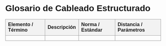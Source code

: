 <?php



$glosario = [
    ["Cableado de área de trabajo", "Cables desde dispositivos hasta roseta o punto de conexión", "Parte del cableado horizontal", "Depende de ubicación y categoría del cable"],
    ["Cableado horizontal", "Enlace entre área de trabajo y cuarto de telecomunicaciones", "ANSI/TIA-568", "90 m de cable + 10 m patch cord"],
    ["Cableado vertical (Backbone)", "Interconexión entre cuartos de telecomunicaciones y entrada del edificio", "ANSI/TIA-568", "UTP hasta 800 m (voz), STP hasta 700 m"],
    ["Cableado de campus", "Enlaces exteriores entre edificios", "ANSI/TIA-568, ISO/IEC 11801", "Fibra óptica multimodo o monomodo según distancia"],
    ["Cuarto de telecomunicaciones", "Espacio para centralizar cableado y equipos", "ANSI/TIA-569", "Debe incluir racks, patch panels y puesta a tierra"],
    ["Cuarto de entrada", "Punto de conexión con proveedores externos", "ANSI/TIA-569", "Incluye protección contra sobretensiones y sistemas de puesta a tierra"],
    ["Racks y gabinetes", "Estructuras para montar equipos y paneles", "ANSI/TIA-569", "Dimensiones estándar 19''"],
    ["Canalizaciones y ductos", "Vías para alojar cableado", "ANSI/TIA-569", "Respetar radio de curvatura y evitar sobrellenado"],
    ["Bandejas portacables", "Soporte horizontal para grandes cantidades de cables", "ANSI/TIA-569", "Capacidad definida por carga de cables"],
    ["Bandejas tipo escalera", "Estructuras metálicas para tramos largos", "ANSI/TIA-569", "Para backbone y zonas técnicas"],
    ["Cable UTP", "Par trenzado sin blindaje", "ANSI/TIA-568", "Cat5e, Cat6, Cat6A, hasta 100 m"],
    ["Cable FTP", "Par trenzado con lámina de blindaje", "ANSI/TIA-568", "Hasta 100 m"],
    ["Cable STP", "Par trenzado blindado individualmente", "ANSI/TIA-568", "Hasta 100 m"],
    ["Fibra óptica multimodo", "50/125 o 62.5/125 µm para distancias medias", "ISO/IEC 11801", "Hasta 550 m"],
    ["Fibra óptica monomodo", "9/125 µm para distancias largas", "ISO/IEC 11801", "Hasta decenas de km"],
    ["Cables de acometida", "Desde proveedor a entrada del edificio", "Normas locales", "Depende de proveedor y tipo de servicio"],
    ["Patch cords", "Latiguillos flexibles para conexión temporal", "ANSI/TIA-568", "Hasta 10 m en conjunto con canal"],
    ["Patch panel", "Panel modular para terminación de cables en rack", "ANSI/TIA-568", "1U o 2U típicos"],
    ["Jacks RJ-45", "Conector hembra modular para cables UTP/FTP/STP", "ANSI/TIA-568", "Compatible con T568A o T568B"],
    ["Conector RJ-45 (8P8C)", "Conector macho modular", "ANSI/TIA-568", "Para terminación de patch cords"],
    ["Adaptadores de fibra", "Conectores SC, LC, ST, MTRJ, etc.", "TIA-604 (FOCIS)", "Depende de tipo de fibra"],
    ["Pigtails de fibra", "Cables cortos con conector de fibra en un extremo", "TIA-604", "Usados para fusión en paneles"],
    ["Cables preconectorizados", "Cables de fibra o cobre con conectores instalados de fábrica", "ISO/IEC 11801", "Listos para instalación rápida"],
    ["Norma ANSI/TIA-568", "Estandariza cableado estructurado", "ANSI/TIA", "Define distancias, categorías y rendimiento"],
    ["Norma ANSI/TIA-606", "Administración y etiquetado", "ANSI/TIA", "Identificación de cables y puertos"],
    ["Norma ANSI/TIA-569", "Diseño de rutas y espacios", "ANSI/TIA", "Dimensiones y distribución de cuartos"],
    ["Norma ANSI/TIA-607", "Puesta a tierra y enlace equipotencial", "ANSI/TIA", "Obligatoria en sistemas de telecomunicaciones"],
    ["ISO/IEC 11801", "Cableado genérico para instalaciones", "ISO/IEC", "Clasifica Clases A-Fa"],
    ["ANSI/TIA-942", "Diseño de cableado para data centers", "ANSI/TIA", "Incluye redundancia y alta disponibilidad"],
    ["Pinout T568A", "Asignación de pines RJ-45 (esquema A)", "ANSI/TIA-568", "Ver colores estándar"],
    ["Pinout T568B", "Asignación de pines RJ-45 (esquema B)", "ANSI/TIA-568", "Ver colores estándar"],
    ["Código de colores 25 pares", "Identificación de pares en cables multipar", "ANSI/TIA", "5 grupos de 5 pares"],
    ["Radio de curvatura", "Curvatura mínima permitida", "ANSI/TIA-568", "4 veces el diámetro del cable"],
    ["Separación de energía y datos", "Distancia mínima entre cables eléctricos y de datos", "ANSI/TIA-569", "≥ 50 mm sin barrera física"],
    ["Atenuación", "Pérdida de señal en un medio", "ANSI/TIA-568", "Debe estar dentro de límites por categoría"],
    ["NEXT (Near-End Crosstalk)", "Diafonía en el extremo cercano", "ANSI/TIA-568", "Dentro de límites según categoría"],
    ["ELFEXT", "Diafonía a frecuencia elevada", "ANSI/TIA-568", "Parámetro de pruebas"],
    ["Organizadores de cable", "Guías y peines para mantener cables ordenados", "Buenas prácticas", "Facilita mantenimiento"],
    ["Etiquetas y marcadores", "Identificación de cables y puertos", "ANSI/TIA-606", "Evita confusiones"],
    ["Protectores contra sobretensión", "Protección de líneas de datos y voz", "Normas UL/IEC", "Instalados en entrada de edificio"],
    ["Tapones antipolvo", "Protección física de conectores libres", "Buenas prácticas", "Evita suciedad y daño"]
];

?>
<!DOCTYPE html>
<html lang="es">
<head>
    <meta charset="UTF-8">
    <title>Glosario de Cableado Estructurado</title>
    <style>
        body { font-family: Arial, sans-serif; margin: 20px; }
        table { border-collapse: collapse; width: 100%; }
        th, td { border: 1px solid #999; padding: 8px; text-align: left; }
        th { background-color: #f2f2f2; }
        tr:nth-child(even) { background-color: #f9f9f9; }
    </style>
</head>
<body>
    <h1>Glosario de Cableado Estructurado</h1>
    <table>
        <thead>
            <tr>
                <th>Elemento / Término</th>
                <th>Descripción</th>
                <th>Norma / Estándar</th>
                <th>Distancia / Parámetros</th>
            </tr>
        </thead>
        <tbody>
            <?php foreach ($glosario as $fila): ?>
                <tr>
                    <td><?= htmlspecialchars($fila[0]) ?></td>
                    <td><?= htmlspecialchars($fila[1]) ?></td>
                    <td><?= htmlspecialchars($fila[2]) ?></td>
                    <td><?= htmlspecialchars($fila[3]) ?></td>
                </tr>
            <?php endforeach; ?>
        </tbody>
    </table>
</body>
</html>

